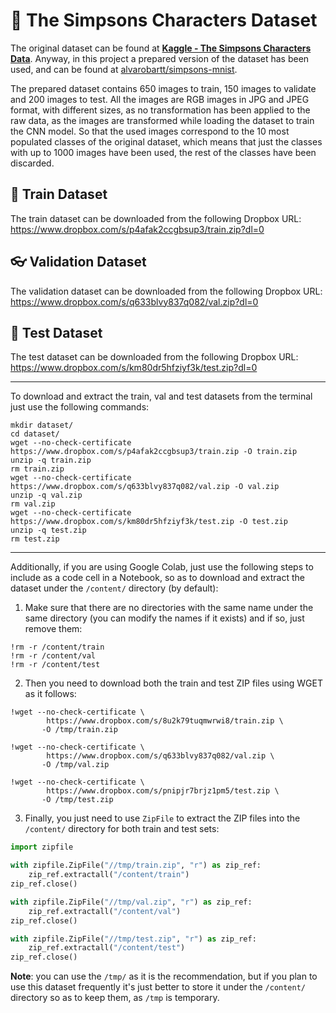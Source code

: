 # :open_file_folder: The Simpsons Characters Dataset

The original dataset can be found at [__Kaggle - The Simpsons Characters Data__](https://www.kaggle.com/alexattia/the-simpsons-characters-dataset). Anyway, in this project a prepared version of the dataset has 
been used, and can be found at [alvarobartt/simpsons-mnist](https://github.com/alvarobartt/simpsons-mnist).

The prepared dataset contains 650 images to train, 150 images to validate and 200 images to test.
All the images are RGB images in JPG and JPEG format, with different sizes, as no transformation
has been applied to the raw data, as the images are transformed while loading the dataset to train
the CNN model. So that the used images correspond to the 10 most populated classes of the original
dataset, which means that just the classes with up to 1000 images have been used, the rest of the
classes have been discarded.

## :mechanical_arm: Train Dataset

The train dataset can be downloaded from the following Dropbox URL: https://www.dropbox.com/s/p4afak2ccgbsup3/train.zip?dl=0

## :eyeglasses: Validation Dataset

The validation dataset can be downloaded from the following Dropbox URL: https://www.dropbox.com/s/q633blvy837q082/val.zip?dl=0

## :test_tube: Test Dataset

The test dataset can be downloaded from the following Dropbox URL: https://www.dropbox.com/s/km80dr5hfziyf3k/test.zip?dl=0

---

To download and extract the train, val and test datasets from the terminal just use the following commands:

```
mkdir dataset/
cd dataset/
wget --no-check-certificate https://www.dropbox.com/s/p4afak2ccgbsup3/train.zip -O train.zip
unzip -q train.zip
rm train.zip
wget --no-check-certificate https://www.dropbox.com/s/q633blvy837q082/val.zip -O val.zip
unzip -q val.zip
rm val.zip
wget --no-check-certificate https://www.dropbox.com/s/km80dr5hfziyf3k/test.zip -O test.zip
unzip -q test.zip
rm test.zip
```

---

Additionally, if you are using Google Colab, just use the following steps to include as a code cell in a
Notebook, so as to download and extract the dataset under the `/content/` directory (by default):

1. Make sure that there are no directories with the same name under the same directory (you can 
modify the names if it exists) and if so, just remove them:

```
!rm -r /content/train
!rm -r /content/val
!rm -r /content/test
```

2. Then you need to download both the train and test ZIP files using WGET as it follows:

```
!wget --no-check-certificate \
        https://www.dropbox.com/s/8u2k79tuqmwrwi8/train.zip \
       -O /tmp/train.zip

!wget --no-check-certificate \
        https://www.dropbox.com/s/q633blvy837q082/val.zip \
       -O /tmp/val.zip

!wget --no-check-certificate \
        https://www.dropbox.com/s/pnipjr7brjz1pm5/test.zip \
       -O /tmp/test.zip
```

3. Finally, you just need to use `ZipFile` to extract the ZIP files into the `/content/` directory for both train and test sets:

```python
import zipfile

with zipfile.ZipFile("//tmp/train.zip", "r") as zip_ref:
    zip_ref.extractall("/content/train")
zip_ref.close()

with zipfile.ZipFile("//tmp/val.zip", "r") as zip_ref:
    zip_ref.extractall("/content/val")
zip_ref.close()

with zipfile.ZipFile("//tmp/test.zip", "r") as zip_ref:
    zip_ref.extractall("/content/test")
zip_ref.close()
```

__Note__: you can use the `/tmp/` as it is the recommendation, but if you plan to use this dataset 
frequently it's just better to store it under the `/content/` directory so as to keep them, as `/tmp` is temporary.
